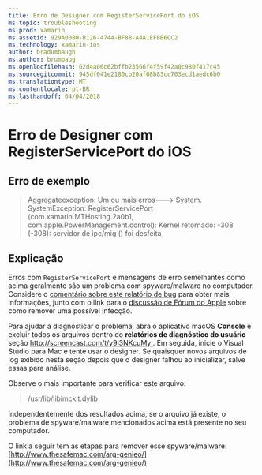 ```yaml
---
title: Erro de Designer com RegisterServicePort do iOS
ms.topic: troubleshooting
ms.prod: xamarin
ms.assetid: 929A0080-B126-4744-BF88-A4A1EFBB6CC2
ms.technology: xamarin-ios
author: bradumbaugh
ms.author: brumbaug
ms.openlocfilehash: 62d4a06c62bffb23566f4f59f42a0c980f417c45
ms.sourcegitcommit: 945df041e2180cb20af08b83cc703ecd1aedc6b0
ms.translationtype: MT
ms.contentlocale: pt-BR
ms.lasthandoff: 04/04/2018
---
```

# <a name="ios-designer-error-with-registerserviceport"></a>Erro de Designer com RegisterServicePort do iOS

## <a name="sample-error"></a>Erro de exemplo
> Aggregateexception: Um ou mais erros---> System. SystemException: RegisterServicePort (com.xamarin.MTHosting.2a0b1, com.apple.PowerManagement.control): Kernel retornado: -308 (-308): servidor de ipc/mig () foi desfeita

## <a name="explanation"></a>Explicação
Erros com `RegisterServicePort` e mensagens de erro semelhantes como acima geralmente são um problema com spyware/malware no computador. Considere o [comentário sobre este relatório de bug](https://bugzilla.xamarin.com/show_bug.cgi?id=21907#c4) para obter mais informações, junto com o link para o [discussão de Fórum do Apple](https://discussions.apple.com/thread/5596008) sobre como remover uma possível infecção. 

Para ajudar a diagnosticar o problema, abra o aplicativo macOS **Console** e excluir todos os arquivos dentro do **relatórios de diagnóstico do usuário** seção [ http://screencast.com/t/y9i3NKcuMy ](http://screencast.com/t/y9i3NKcuMy). Em seguida, inicie o Visual Studio para Mac e tente usar o designer. Se quaisquer novos arquivos de log exibido nesta seção depois que o designer falhou ao inicializar, salve essas para análise.  

Observe o mais importante para verificar este arquivo: 
> /usr/lib/libimckit.dylib

Independentemente dos resultados acima, se o arquivo já existe, o problema de spyware/malware mencionados acima está presente no seu computador.  

O link a seguir tem as etapas para remover esse spyware/malware: [http://www.thesafemac.com/arg-genieo/](http://www.thesafemac.com/arg-genieo/)  

